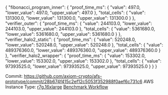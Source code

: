 {
  "fibonacci_program_inner": {
    "proof_time_ms": {
      "value": 497.0,
      "lower_value": 497.0,
      "upper_value": 497.0
    },
    "total_cells": {
      "value": 131300.0,
      "lower_value": 131300.0,
      "upper_value": 131300.0
    }
  },
  "verifier_outer": {
    "proof_time_ms": {
      "value": 244103.0,
      "lower_value": 244103.0,
      "upper_value": 244103.0
    },
    "total_cells": {
      "value": 5361680.0,
      "lower_value": 5361680.0,
      "upper_value": 5361680.0
    }
  },
  "verifier_halo2_static": {
    "proof_time_ms": {
      "value": 520248.0,
      "lower_value": 520248.0,
      "upper_value": 520248.0
    },
    "total_cells": {
      "value": 489376360.0,
      "lower_value": 489376360.0,
      "upper_value": 489376360.0
    }
  },
  "verifier_halo2_wrapper": {
    "proof_time_ms": {
      "value": 153302.0,
      "lower_value": 153302.0,
      "upper_value": 153302.0
    },
    "total_cells": {
      "value": 97393525.0,
      "lower_value": 97393525.0,
      "upper_value": 97393525.0
    }
  }
}

Commit: https://github.com/axiom-crypto/afs-prototype/commit/28b674f415c2ef12c5053f352988f0aef6c731c6
AWS Instance Type: [r7g.16xlarge](https://instances.vantage.sh/aws/ec2/r7g.16xlarge)
[Benchmark Workflow](https://github.com/axiom-crypto/afs-prototype/actions/runs/10966399931)
